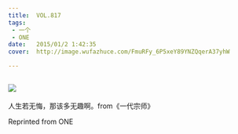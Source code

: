 ```yaml
---
title:	VOL.817
tags:
 - 一个
 - ONE
date:	2015/01/2 1:42:35
cover:	http://image.wufazhuce.com/FmuRFy_6P5xeY89YNZQqerA37yhW

---
```

![](http://image.wufazhuce.com/FmuRFy_6P5xeY89YNZQqerA37yhW)
---

人生若无悔，那该多无趣啊。from《一代宗师》
 
Reprinted from ONE
